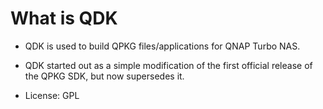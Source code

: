 # What is QDK 

* QDK is used to build QPKG files\/applications for QNAP Turbo NAS. 
* QDK started out as a simple modification of the first official release of the QPKG SDK, but now supersedes it. 

* License: GPL 


